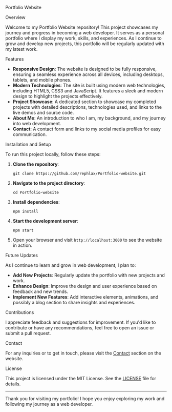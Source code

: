 Portfolio Website

Overview

Welcome to my Portfolio Website repository! This project showcases my journey and progress in becoming a web developer. It serves as a personal portfolio where I display my work, skills, and experiences. As I continue to grow and develop new projects, this portfolio will be regularly updated with my latest work.

Features

- **Responsive Design**: The website is designed to be fully responsive, ensuring a seamless experience across all devices, including desktops, tablets, and mobile phones.
- **Modern Technologies**: The site is built using modern web technologies, including HTML5, CSS3 and JavaScript. It features a sleek and modern design to highlight the projects effectively.
- **Project Showcase**: A dedicated section to showcase my completed projects with detailed descriptions, technologies used, and links to the live demos and source code.
- **About Me**: An introduction to who I am, my background, and my journey into web development.
- **Contact**: A contact form and links to my social media profiles for easy communication.

Installation and Setup

To run this project locally, follow these steps:

1. **Clone the repository**:
   ```
   git clone https://github.com/rephlax/Portfolio-website.git
   ```
2. **Navigate to the project directory**:
   ```
   cd Portfolio-website
   ```
3. **Install dependencies**:
   ```
   npm install
   ```
4. **Start the development server**:
   ```
   npm start
   ```
5. Open your browser and visit `http://localhost:3000` to see the website in action.

Future Updates

As I continue to learn and grow in web development, I plan to:

- **Add New Projects**: Regularly update the portfolio with new projects and work.
- **Enhance Design**: Improve the design and user experience based on feedback and new trends.
- **Implement New Features**: Add interactive elements, animations, and possibly a blog section to share insights and experiences.

Contributions

I appreciate feedback and suggestions for improvement. If you'd like to contribute or have any recommendations, feel free to open an issue or submit a pull request.

Contact

For any inquiries or to get in touch, please visit the [Contact](https://github.com/rephlax/Portfolio-website) section on the website.

License

This project is licensed under the MIT License. See the [LICENSE](https://github.com/rephlax/Portfolio-website/blob/main/LICENSE) file for details.

---

Thank you for visiting my portfolio! I hope you enjoy exploring my work and following my journey as a web developer.

